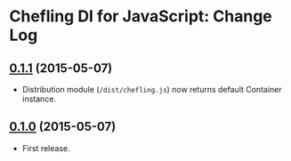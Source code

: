 # Chefling DI for JavaScript: Change Log

## [0.1.1](../../tree/v0.1.1) (2015-05-07)

- Distribution module (`/dist/chefling.js`) now returns default Container
instance.

## [0.1.0](../../tree/v0.1.0) (2015-05-07)

- First release.
